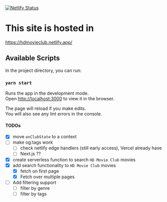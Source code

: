 [![Netlify Status](https://api.netlify.com/api/v1/badges/74ef5671-3421-4e0d-bd9d-24f0db02eb8b/deploy-status)](https://app.netlify.com/sites/hdmovieclub/deploys)

# This site is hosted in
https://hdmovieclub.netlify.app/

## Available Scripts

In the project directory, you can run:

### `yarn start`

Runs the app in the development mode.\
Open [http://localhost:3000](http://localhost:3000) to view it in the browser.

The page will reload if you make edits.\
You will also see any lint errors in the console.

#### TODOs
- [x] move `onClubState` to a context
- [ ] make og:tags work
  - [ ] check netlify edge handlers (still early access), Vercel already have
  - [ ] Next.js ??
- [x] create serverless function to search `HD Movie Club` movies
- [x] add search functionality to `HD Movie Club` movies
  - [x] fetch on first page
  - [x] Fetch over multiple pages
- [ ] Add filtering support
  - [ ] filter by genre
  - [ ] filter by tags
